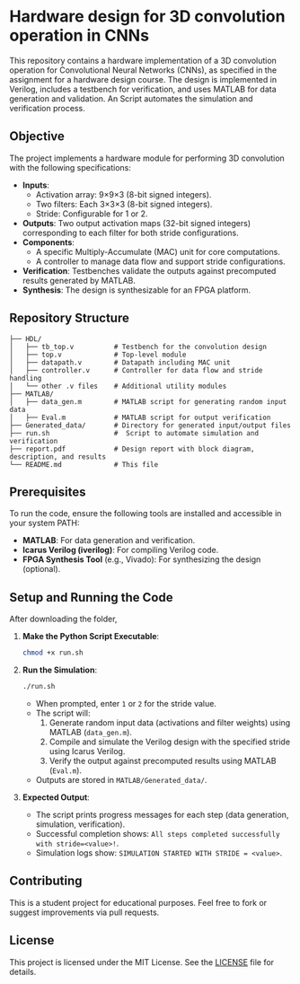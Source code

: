 # Hardware design for 3D convolution operation in CNNs

This repository contains a hardware implementation of a 3D convolution operation for Convolutional Neural Networks (CNNs), as specified in the assignment for a hardware design course. The design is implemented in Verilog, includes a testbench for verification, and uses MATLAB for data generation and validation. An Script automates the simulation and verification process.

## Objective

The project implements a hardware module for performing 3D convolution with the following specifications:
- **Inputs**:
  - Activation array: 9×9×3 (8-bit signed integers).
  - Two filters: Each 3×3×3 (8-bit signed integers).
  - Stride: Configurable for 1 or 2.
- **Outputs**: Two output activation maps (32-bit signed integers) corresponding to each filter for both stride configurations.
- **Components**:
  - A specific Multiply-Accumulate (MAC) unit for core computations.
  - A controller to manage data flow and support stride configurations.
- **Verification**: Testbenches validate the outputs against precomputed results generated by MATLAB.
- **Synthesis**: The design is synthesizable for an FPGA platform.

## Repository Structure

```
├── HDL/
│   ├── tb_top.v          # Testbench for the convolution design
│   ├── top.v             # Top-level module
│   ├── datapath.v        # Datapath including MAC unit
│   ├── controller.v      # Controller for data flow and stride handling
│   └── other .v files    # Additional utility modules
├── MATLAB/
│   ├── data_gen.m        # MATLAB script for generating random input data
│   ├── Eval.m            # MATLAB script for output verification
├── Generated_data/       # Directory for generated input/output files
├── run.sh                #  Script to automate simulation and verification
├── report.pdf            # Design report with block diagram, description, and results
└── README.md             # This file
```

## Prerequisites

To run the code, ensure the following tools are installed and accessible in your system PATH:
- **MATLAB**: For data generation and verification.
- **Icarus Verilog (iverilog)**: For compiling Verilog code.
- **FPGA Synthesis Tool** (e.g., Vivado): For synthesizing the design (optional).


## Setup and Running the Code

After downloading the folder,

1. **Make the Python Script Executable**:
   ```bash
   chmod +x run.sh
   ```

3. **Run the Simulation**:
   ```bash
   ./run.sh
   ```
   - When prompted, enter `1` or `2` for the stride value.
   - The script will:
     1. Generate random input data (activations and filter weights) using MATLAB (`data_gen.m`).
     2. Compile and simulate the Verilog design with the specified stride using Icarus Verilog.
     3. Verify the output against precomputed results using MATLAB (`Eval.m`).
   - Outputs are stored in `MATLAB/Generated_data/`.

4. **Expected Output**:
   - The script prints progress messages for each step (data generation, simulation, verification).
   - Successful completion shows: `All steps completed successfully with stride=<value>!`.
   - Simulation logs show: `SIMULATION STARTED WITH STRIDE = <value>`.

## Contributing
This is a student project for educational purposes. Feel free to fork or suggest improvements via pull requests.

## License
This project is licensed under the MIT License. See the [LICENSE](LICENSE) file for details.

